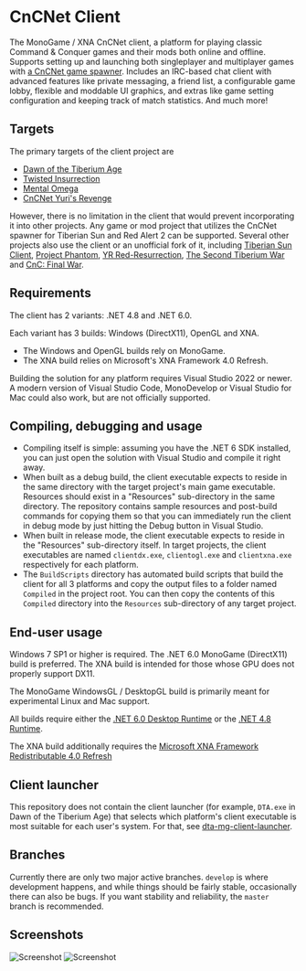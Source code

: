 # CnCNet Client #

The MonoGame / XNA CnCNet client, a platform for playing classic Command & Conquer games and their mods both online and offline. Supports setting up and launching both singleplayer and multiplayer games with [a CnCNet game spawner](https://github.com/CnCNet/ts-patches). Includes an IRC-based chat client with advanced features like private messaging, a friend list, a configurable game lobby, flexible and moddable UI graphics, and extras like game setting configuration and keeping track of match statistics. And much more!

Targets
-------

The primary targets of the client project are


* [Dawn of the Tiberium Age](http://www.moddb.com/mods/the-dawn-of-the-tiberium-age)
* [Twisted Insurrection](http://www.moddb.com/mods/twisted-insurrection)
* [Mental Omega](http://www.moddb.com/mods/mental-omega)
* [CnCNet Yuri's Revenge](https://cncnet.org/yuris-revenge)


However, there is no limitation in the client that would prevent incorporating it into other projects. Any game or mod project that utilizes the CnCNet spawner for Tiberian Sun and Red Alert 2 can be supported. Several other projects also use the client or an unofficial fork of it, including [Tiberian Sun Client](https://www.moddb.com/mods/tiberian-sun-client), [Project Phantom](https://www.moddb.com/mods/project-phantom), [YR Red-Resurrection](https://www.moddb.com/mods/yr-red-resurrection), [The Second Tiberium War](https://www.moddb.com/mods/the-second-tiberium-war) and [CnC: Final War](https://www.moddb.com/mods/cncfinalwar).

Requirements
------------

The client has 2 variants: .NET 4.8 and .NET 6.0.

Each variant has 3 builds: Windows (DirectX11), OpenGL and XNA.
* The Windows and OpenGL builds rely on MonoGame.
* The XNA build relies on Microsoft's XNA Framework 4.0 Refresh.

Building the solution for any platform requires Visual Studio 2022 or newer. A modern version of Visual Studio Code, MonoDevelop or Visual Studio for Mac could also work, but are not officially supported.

Compiling, debugging and usage
------------------------------

* Compiling itself is simple: assuming you have the .NET 6 SDK installed, you can just open the solution with Visual Studio and compile it right away.
* When built as a debug build, the client executable expects to reside in the same directory with the target project's main game executable. Resources should exist in a "Resources" sub-directory in the same directory. The repository contains sample resources and post-build commands for copying them so that you can immediately run the client in debug mode by just hitting the Debug button in Visual Studio.
* When built in release mode, the client executable expects to reside in the "Resources" sub-directory itself. In target projects, the client executables are named `clientdx.exe`, `clientogl.exe` and `clientxna.exe` respectively for each platform.
* The `BuildScripts` directory has automated build scripts that build the client for all 3 platforms and copy the output files to a folder named `Compiled` in the project root. You can then copy the contents of this `Compiled` directory into the `Resources` sub-directory of any target project.

End-user usage
--------------

Windows 7 SP1 or higher is required. The .NET 6.0 MonoGame (DirectX11) build is preferred. The XNA build is intended for those whose GPU does not properly support DX11.

The MonoGame WindowsGL / DesktopGL build is primarily meant for experimental Linux and Mac support.

All builds require either the [.NET 6.0 Desktop Runtime](https://dotnet.microsoft.com/en-us/download/dotnet/6.0/runtime) or the [.NET 4.8 Runtime](https://dotnet.microsoft.com/en-us/download/dotnet-framework/net48).

The XNA build additionally requires the [Microsoft XNA Framework Redistributable 4.0 Refresh](https://www.microsoft.com/en-us/download/details.aspx?id=27598)

Client launcher
---------------

This repository does not contain the client launcher (for example, `DTA.exe` in Dawn of the Tiberium Age) that selects which platform's client executable is most suitable for each user's system. For that, see [dta-mg-client-launcher](https://github.com/CnCNet/dta-mg-client-launcher).

Branches
--------

Currently there are only two major active branches. `develop` is where development happens, and while things should be fairly stable, occasionally there can also be bugs. If you want stability and reliability, the `master` branch is recommended.

Screenshots
-----------

![Screenshot](cncnetchatlobby.png?raw=true "CnCNet IRC Chat Lobby")
![Screenshot](cncnetgamelobby.png?raw=true "CnCNet Game Lobby")
